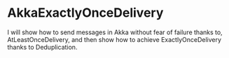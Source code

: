# AkkaExactlyOnceDelivery
I will show how to send messages in Akka without fear of failure thanks to, AtLeastOnceDelivery, and then show how to achieve ExactlyOnceDelivery thanks to Deduplication.
